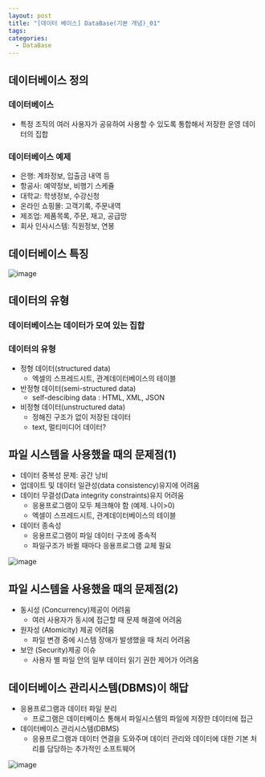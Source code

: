 ```yaml
---
layout: post
title: "[데이터 베이스] DataBase(기본 개념)_01"
tags: 
categories:
  - DataBase
---
```


## 데이터베이스 정의

### 데이터베이스

- 특정 조직의 여러 사용자가 공유하여 사용할 수 있도록 통합해서 저장한 운영 데이터의 집합

### 데이터베이스 예제
- 은행: 계좌정보, 입출금 내역 등
- 항공사: 예약정보, 비행기 스케쥴
- 대학교: 학생정보, 수강신청
- 온라인 쇼핑몰: 고객기록, 주문내역
- 제조업: 제품목록, 주문, 재고, 공급망
- 회사 인사시스템: 직원정보, 연봉

## 데이터베이스 특징

![image](https://user-images.githubusercontent.com/51642448/157679905-56b99948-0258-4954-9d3e-64ad411f2c77.png)


## 데이터의 유형

### 데이터베이스는 데이터가 모여 있는 집합

### 데이터의 유형

- 정형 데이터(structured data)
  - 엑셀의 스프레드시트, 관계데이터베이스의 테이블
- 반정형 데이터(semi-structured data)
  - self-descibing data : HTML, XML, JSON
- 비정형 데이터(unstructured data)
  - 정해진 구조가 없이 저장된 데이터
  - text, 멀티미디어 데이터?

## 파일 시스템을 사용했을 때의 문제점(1)

- 데이터 중복성 문제: 공간 낭비
- 업데이트 및 데이터 일관성(data consistency)유지에 어려움
- 데이터 무결성(Data integrity constraints)유지 어려움
  - 응용프로그램이 모두 체크해야 함 (예제. 나이>0)
  - 엑셀이 스프레드시트, 관계데이터베이스의 테이블
- 데이터 종속성
  - 응용프로그램이 파일 데이터 구조에 종속적
  - 파일구조가 바뀔 때마다 응용프로그램 교체 필요

![image](https://user-images.githubusercontent.com/51642448/157681030-11ca3eaa-93e0-40de-af7b-85bb8778861b.png)

## 파일 시스템을 사용했을 때의 문제점(2)
- 동시성 (Concurrency)제공이 어려움
  - 여러 사용자가 동시에 접근할 때 문제 해결에 어려움
- 원자성 (Atomicity) 제공 어려움
  - 파일 변경 중에 시스템 장애가 발생했을 때 처리 어려움
- 보안 (Security)제공 이슈
  - 사용자 별 파일 안의 일부 데이터 읽기 권한 제어가 어려움

## 데이터베이스 관리시스템(DBMS)이 해답

- 응용프로그램과 데이터 파일 분리
  - 프로그램은 데이터베이스 통해서 파일시스템의 파일에 저장한 데이터에 접근
- 데이터베이스 관리시스템(DBMS)
  - 응용프로그램과 데이터 연결을 도와주며 데이터 관리와 데이터에 대한 기본 처리를 담당하는 추가적인 소프트웨어

![image](https://user-images.githubusercontent.com/51642448/157681899-b9922f96-068d-4193-8f80-9307ddc32a9c.png)